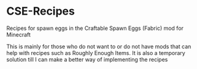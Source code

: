 # CSE-Recipes
Recipes for spawn eggs in the Craftable Spawn Eggs (Fabric) mod for Minecraft

This is mainly for those who do not want to or do not have mods that can help with recipes such as Roughly Enough Items. It is also a temporary solution till I can make a better way of implementing the recipes
